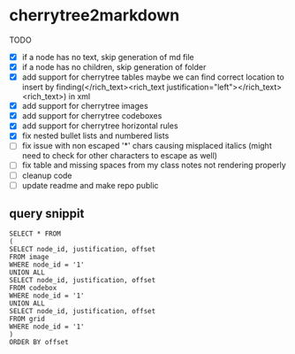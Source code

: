 # cherrytree2markdown

TODO

- [x] if a node has no text, skip generation of md file
- [x] if a node has no children, skip generation of folder
- [x] add support for cherrytree tables
      maybe we can find correct location to insert by finding(</rich_text><rich_text justification="left"></rich_text><rich_text>) in xml
- [x] add support for cherrytree images
- [x] add support for cherrytree codeboxes
- [x] add support for cherrytree horizontal rules
- [x] fix nested bullet lists and numbered lists
- [ ] fix issue with non escaped '\*' chars causing misplaced italics (might need to check for other characters to escape as well)
- [ ] fix table and missing spaces from my class notes not rendering properly
- [ ] cleanup code
- [ ] update readme and make repo public

## query snippit

```
SELECT * FROM
(
SELECT node_id, justification, offset
FROM image
WHERE node_id = '1'
UNION ALL
SELECT node_id, justification, offset
FROM codebox
WHERE node_id = '1'
UNION ALL
SELECT node_id, justification, offset
FROM grid
WHERE node_id = '1'
)
ORDER BY offset
```

